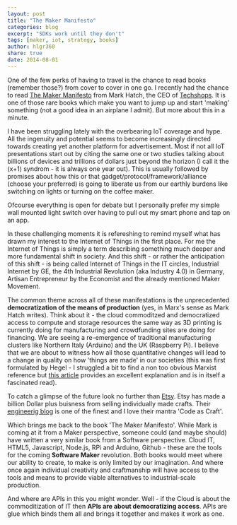 ```yaml
---
layout: post
title: "The Maker Manifesto"
categories: blog
excerpt: "SDKs work until they don't"
tags: [maker, iot, strategy, books]
author: hlgr360
share: true
date: 2014-08-01
---
```


One of the few perks of having to travel is the chance to read books (remember those?) from cover to cover in one go. I recently had the chance to read [The Maker Manifesto](http://www.amazon.com/Maker-Movement-Manifesto-Innovation-Tinkerers-ebook/dp/B00FFAS11U) from Mark Hatch, the CEO of [Techshops](http://techshop.ws). It is one of those rare books which make you want to jump up and start 'making' something (not a good idea in an airplane I admit). But more about this in a minute.

I have been struggling lately with the overbearing IoT coverage and hype. All the ingenuity and potential seems to become increasingly directed towards creating yet another platform for advertisement. Most if not all IoT presentations start out by citing the same one or two studies talking about billions of devices and trillions of dollars just beyond the horizon (I call it the (x+1) syndrom - it is always one year out). This is usually followed by promises about how this or that gadget/protocol/framework/alliance (choose your preferred) is going to liberate us from our earthly burdens like switching on lights or turning on the coffee maker.

Ofcourse everything is open for debate but I personally prefer my simple wall mounted light switch over having to pull out my smart phone and tap on an app.

In these challenging moments it is refereshing to remind myself what has drawn my interest to the Internet of Things in the first place. For me the Internet of Things is simply a term describing something much  deeper and more fundamental shift in society. And this shift - or rather the anticipation of this shift - is being called Internet of Things in the IT circles, Industrial Internet by GE, the 4th Industrial Revolution (aka Industry 4.0) in Germany, Artisan Entrepreneur by the Economist and the already mentioned Maker Movement.

The common theme across all of these manifestations is the unprecedented **democratization of the means of production** (yes, in Marx's sense as Mark Hatch writes). Think about it - the cloud commoditzed and democratized access to compute and storage resources the same way as 3D printing is currently doing for manufacturing and crowdfunding sites are doing for financing. We are seeing a re-emergence of traditional manufacturing clusters like Northern Italy (Arduino) and the UK (Raspberry Pi). I believe that we are about to witness how all those quantitative changes will lead to a change in quality on how 'things are made' in our societies (this was first formulated by Hegel - I struggled a bit to find a non too obvious Marxist reference but [this article](http://www.pnas.org/content/97/23/12926.full) provides an excellent explanation and is in itself a fascinated read).

To catch a glimpse of the future look no further than [Etsy](etsy.com). Etsy has made a billion Dollar plus buisness from selling individually made crafts. Their [engineerig blog](http://codeascraft.com) is one of the finest and I love their mantra 'Code as Craft'. 

Which brings me back to the book 'The Maker Manifesto'. While Mark is coming at it from a Maker perspective, someone could (and maybe should) have written a very similar book from a Software perspective. Cloud IT, HTML5, Javascript, Node.js, RPi and Arduino, Github - these are the tools for the coming **Software Maker** revolution. Both books would meet where our ability to create, to make is only limited by our imagination. And where once again individual creativity and craftmanship will have access to the tools and means to provide viable alternatives to industrial-scale production.

And where are APIs in this you might wonder. Well - if the Cloud is about the commoditization of IT then **APIs are about democratizing access**. APIs are glue which binds them all and brings it together and makes it work as one.
